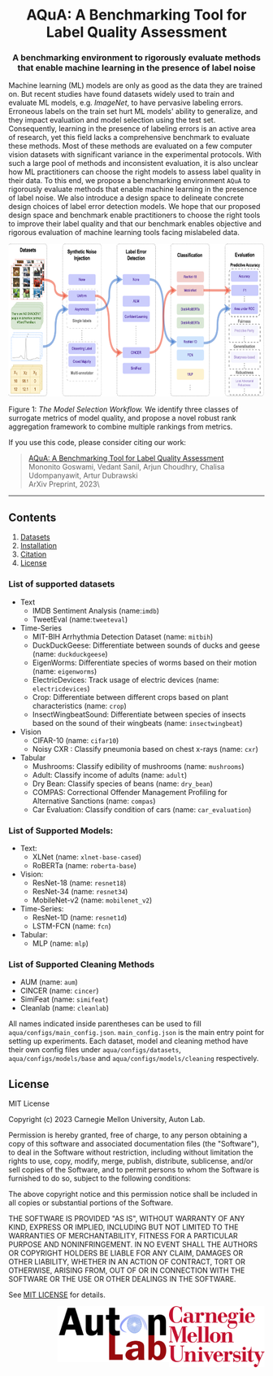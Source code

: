 <h1 align="center">AQuA: A Benchmarking Tool for Label Quality Assessment</h1>
<h3 align="center">A benchmarking environment to rigorously evaluate methods that enable machine learning in the presence of label noise</h3>

Machine learning (ML) models are only as good as the data they are trained on. But recent studies have found datasets widely used to train and evaluate ML models, e.g. _ImageNet_, to have pervasive labeling errors. Erroneous labels on the train set hurt ML models' ability to generalize, and they impact evaluation and model selection using the test set. Consequently, learning in the presence of labeling errors is an active area of research, yet this field lacks a comprehensive benchmark to evaluate these methods. Most of these methods are evaluated on a few computer vision datasets with significant variance in the experimental protocols. With such a large pool of methods and inconsistent evaluation, it is also unclear how ML practitioners can choose the right models to assess label quality in their data. To this end, we propose a benchmarking environment `AQuA` to rigorously evaluate methods that enable machine learning in the presence of label noise. We also introduce a design space to delineate concrete design choices of label error detection models. We hope that our proposed design space and benchmark enable practitioners to choose the right tools to improve their label quality and that our benchmark enables objective and rigorous evaluation of machine learning tools facing mislabeled data.

<p align="center">
<img height ="300px" src="assets/overview.png">
</p>

Figure 1: *The Model Selection Workflow.* We identify three classes of surrogate metrics of model quality, and propose a novel robust rank aggregation framework to combine multiple rankings from metrics. 

If you use this code, please consider citing our work: 
> [AQuA: A Benchmarking Tool for Label Quality Assessment]()\
Mononito Goswami, Vedant Sanil, Arjun Choudhry, Chalisa Udompanyawit, Artur Dubrawski\
ArXiv Preprint, 2023\

----

## Contents

1. [Datasets](#datasets)
2. [Installation](#installation)
3. [Citation](#citation)
4. [License](#license)

### List of supported datasets
* Text
  * IMDB Sentiment Analysis (name:`imdb`)
  * TweetEval (name:`tweeteval`)
* Time-Series
    * MIT-BIH Arrhythmia Detection Dataset (name: `mitbih`)
    * DuckDuckGeese: Differentiate between sounds of ducks and geese (name: `duckduckgeese`) 
    * EigenWorms: Differentiate species of worms based on their motion (name: `eigenworms`)
    * ElectricDevices: Track usage of electric devices (name: `electricdevices`)
    * Crop: Differentiate between different crops based on plant characteristics (name: `crop`)
    * InsectWingbeatSound: Differentiate between species of insects based on the sound of their wingbeats (name: `insectwingbeat`)
* Vision
    * CIFAR-10 (name: `cifar10`)
    * Noisy CXR : Classify pneumonia based on chest x-rays (name: `cxr`)
* Tabular
    * Mushrooms: Classify edibility of mushrooms (name: `mushrooms`)
    * Adult: Classify income of adults (name: `adult`)
    * Dry Bean: Classify species of beans (name: `dry_bean`)
    * COMPAS: Correctional Offender Management Profiling for Alternative Sanctions (name: `compas`)
    * Car Evaluation: Classify condition of cars (name: `car_evaluation`)

### List of Supported Models:
* Text:
    * XLNet (name: `xlnet-base-cased`)
    * RoBERTa (name: `roberta-base`)
* Vision:
    * ResNet-18 (name: `resnet18`)
    * ResNet-34 (name: `resnet34`)
    * MobileNet-v2 (name: `mobilenet_v2`) 
* Time-Series:
    * ResNet-1D (name: `resnet1d`)
    * LSTM-FCN (name: `fcn`)
* Tabular:
    * MLP (name: `mlp`)

### List of Supported Cleaning Methods
* AUM (name: `aum`)
* CINCER (name: `cincer`)
* SimiFeat (name: `simifeat`)
* Cleanlab (name: `cleanlab`)


All names indicated inside parentheses can be used to fill `aqua/configs/main_config.json`. `main_config.json` is the main entry point for setting up experiments. Each  dataset, model and cleaning method have their own config files under `aqua/configs/datasets`, `aqua/configs/models/base` and `aqua/configs/models/cleaning` respectively.

<a id="license"></a>
## License

MIT License

Copyright (c) 2023 Carnegie Mellon University, Auton Lab.

Permission is hereby granted, free of charge, to any person obtaining a copy of this software and associated documentation files (the "Software"), to deal in the Software without restriction, including without limitation the rights to use, copy, modify, merge, publish, distribute, sublicense, and/or sell copies of the Software, and to permit persons to whom the Software is furnished to do so, subject to the following conditions:

The above copyright notice and this permission notice shall be included in all copies or substantial portions of the Software.

THE SOFTWARE IS PROVIDED "AS IS", WITHOUT WARRANTY OF ANY KIND, EXPRESS OR IMPLIED, INCLUDING BUT NOT LIMITED TO THE WARRANTIES OF MERCHANTABILITY, FITNESS FOR A PARTICULAR PURPOSE AND NONINFRINGEMENT. IN NO EVENT SHALL THE AUTHORS OR COPYRIGHT HOLDERS BE LIABLE FOR ANY CLAIM, DAMAGES OR OTHER LIABILITY, WHETHER IN AN ACTION OF CONTRACT, TORT OR OTHERWISE, ARISING FROM, OUT OF OR IN CONNECTION WITH THE SOFTWARE OR THE USE OR OTHER DEALINGS IN THE SOFTWARE.

See [MIT LICENSE](https://github.com/mononitogoswami/labelerrors/blob/main/LICENSE) for details.

<img align="right" height ="120px" src="assets/cmu_logo.png">
<img align="right" height ="110px" src="assets/autonlab_logo.png"> 

